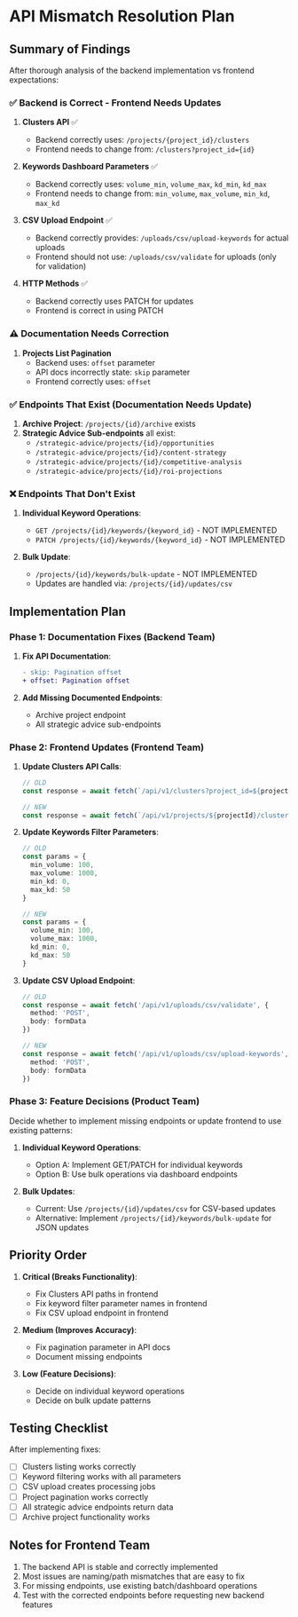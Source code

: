 # API Mismatch Resolution Plan

## Summary of Findings

After thorough analysis of the backend implementation vs frontend expectations:

### ✅ Backend is Correct - Frontend Needs Updates

1. **Clusters API** ✅
   - Backend correctly uses: `/projects/{project_id}/clusters`
   - Frontend needs to change from: `/clusters?project_id={id}`

2. **Keywords Dashboard Parameters** ✅
   - Backend correctly uses: `volume_min`, `volume_max`, `kd_min`, `kd_max`
   - Frontend needs to change from: `min_volume`, `max_volume`, `min_kd`, `max_kd`

3. **CSV Upload Endpoint** ✅
   - Backend correctly provides: `/uploads/csv/upload-keywords` for actual uploads
   - Frontend should not use: `/uploads/csv/validate` for uploads (only for validation)

4. **HTTP Methods** ✅
   - Backend correctly uses PATCH for updates
   - Frontend is correct in using PATCH

### ⚠️ Documentation Needs Correction

1. **Projects List Pagination**
   - Backend uses: `offset` parameter
   - API docs incorrectly state: `skip` parameter
   - Frontend correctly uses: `offset`

### ✅ Endpoints That Exist (Documentation Needs Update)

1. **Archive Project**: `/projects/{id}/archive` exists
2. **Strategic Advice Sub-endpoints** all exist:
   - `/strategic-advice/projects/{id}/opportunities`
   - `/strategic-advice/projects/{id}/content-strategy`
   - `/strategic-advice/projects/{id}/competitive-analysis`
   - `/strategic-advice/projects/{id}/roi-projections`

### ❌ Endpoints That Don't Exist

1. **Individual Keyword Operations**:
   - `GET /projects/{id}/keywords/{keyword_id}` - NOT IMPLEMENTED
   - `PATCH /projects/{id}/keywords/{keyword_id}` - NOT IMPLEMENTED
   
2. **Bulk Update**:
   - `/projects/{id}/keywords/bulk-update` - NOT IMPLEMENTED
   - Updates are handled via: `/projects/{id}/updates/csv`

## Implementation Plan

### Phase 1: Documentation Fixes (Backend Team)

1. **Fix API Documentation**:
   ```diff
   - skip: Pagination offset
   + offset: Pagination offset
   ```

2. **Add Missing Documented Endpoints**:
   - Archive project endpoint
   - All strategic advice sub-endpoints

### Phase 2: Frontend Updates (Frontend Team)

1. **Update Clusters API Calls**:
   ```typescript
   // OLD
   const response = await fetch(`/api/v1/clusters?project_id=${projectId}`)
   
   // NEW
   const response = await fetch(`/api/v1/projects/${projectId}/clusters`)
   ```

2. **Update Keywords Filter Parameters**:
   ```typescript
   // OLD
   const params = {
     min_volume: 100,
     max_volume: 1000,
     min_kd: 0,
     max_kd: 50
   }
   
   // NEW
   const params = {
     volume_min: 100,
     volume_max: 1000,
     kd_min: 0,
     kd_max: 50
   }
   ```

3. **Update CSV Upload Endpoint**:
   ```typescript
   // OLD
   const response = await fetch('/api/v1/uploads/csv/validate', {
     method: 'POST',
     body: formData
   })
   
   // NEW
   const response = await fetch('/api/v1/uploads/csv/upload-keywords', {
     method: 'POST',
     body: formData
   })
   ```

### Phase 3: Feature Decisions (Product Team)

Decide whether to implement missing endpoints or update frontend to use existing patterns:

1. **Individual Keyword Operations**:
   - Option A: Implement GET/PATCH for individual keywords
   - Option B: Use bulk operations via dashboard endpoints

2. **Bulk Updates**:
   - Current: Use `/projects/{id}/updates/csv` for CSV-based updates
   - Alternative: Implement `/projects/{id}/keywords/bulk-update` for JSON updates

## Priority Order

1. **Critical (Breaks Functionality)**:
   - Fix Clusters API paths in frontend
   - Fix keyword filter parameter names in frontend
   - Fix CSV upload endpoint in frontend

2. **Medium (Improves Accuracy)**:
   - Fix pagination parameter in API docs
   - Document missing endpoints

3. **Low (Feature Decisions)**:
   - Decide on individual keyword operations
   - Decide on bulk update patterns

## Testing Checklist

After implementing fixes:

- [ ] Clusters listing works correctly
- [ ] Keyword filtering works with all parameters
- [ ] CSV upload creates processing jobs
- [ ] Project pagination works correctly
- [ ] All strategic advice endpoints return data
- [ ] Archive project functionality works

## Notes for Frontend Team

1. The backend API is stable and correctly implemented
2. Most issues are naming/path mismatches that are easy to fix
3. For missing endpoints, use existing batch/dashboard operations
4. Test with the corrected endpoints before requesting new backend features